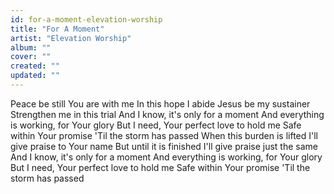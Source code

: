 ```yaml
---
id: for-a-moment-elevation-worship
title: "For A Moment"
artist: "Elevation Worship"
album: ""
cover: ""
created: ""
updated: ""
---
```


Peace be still You are with me
In this hope I abide
Jesus be my sustainer
Strengthen me in this trial
And I know, it's only for a moment
And everything is working, for Your glory
But I need, Your perfect love to hold me
Safe within Your promise
'Til the storm has passed
When this burden is lifted
I'll give praise to Your name
But until it is finished
I'll give praise just the same
And I know, it's only for a moment
And everything is working, for Your glory
But I need, Your perfect love to hold me
Safe within Your promise
'Til the storm has passed